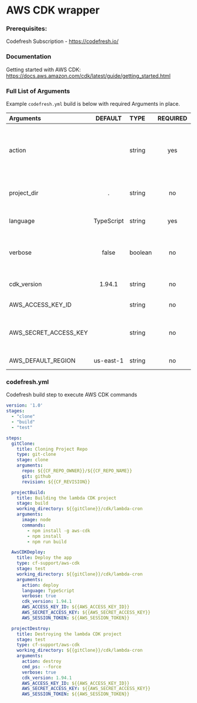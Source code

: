 # AWS CDK wrapper

### Prerequisites:

Codefresh Subscription - https://codefresh.io/

### Documentation

Getting started with AWS CDK: https://docs.aws.amazon.com/cdk/latest/guide/getting_started.html

### Full List of Arguments

Example `codefresh.yml` build is below with required Arguments in place.

| Arguments | DEFAULT | TYPE | REQUIRED | VALUES | DESCRIPTION |
| :----------------------------| :----------: | :---------| :---: |----------|---------------------------------------------------------------------------------------------------------------------------------|
| action | | string | yes | deploy, destroy<br/>To come: synth, bootstrap, diff, list, freestyle |The CDK operation to execute |
| project_dir | . | string | no | | the folder where the CDK app is located |
| language | TypeScript | string | yes | TypeScript, Python | The language for the application |
| verbose | false | boolean | no | true, false | Add the --verbose flag to the command if true |
| cdk_version | 1.94.1 | string | no | 1.90.0, 1.94.1 | Version of the CDK used in the image |
| AWS_ACCESS_KEY_ID | | string | no | Amazon access key|
| AWS_SECRET_ACCESS_KEY | | string | no | Amazon secret key.<br/>Don't forget to encrypt it|
 | AWS_DEFAULT_REGION | us-east-1| string | no | Amazon region|




### codefresh.yml

Codefresh build step to execute AWS CDK commands

```yaml
version: '1.0'
stages:
  - "clone"
  - "build"
  - "test"

steps:
  gitClone:
    title: Cloning Project Repo
    type: git-clone
    stage: clone
    arguments:
      repo: ${{CF_REPO_OWNER}}/${{CF_REPO_NAME}}
      git: github
      revision: ${{CF_REVISION}}

  projectBuild:
    title: Building the lambda CDK project
    stage: build
    working_directory: ${{gitClone}}/cdk/lambda-cron
    arguments:
      image: node
      commands:
        - npm install -g aws-cdk
        - npm install
        - npm run build

  AwsCDKDeploy:
    title: Deploy the app
    type: cf-support/aws-cdk
    stage: test
    working_directory: ${{gitClone}}/cdk/lambda-cron
    arguments:
      action: deploy
      language: TypeScript
      verbose: true
      cdk_version: 1.94.1
      AWS_ACCESS_KEY_ID: ${{AWS_ACCESS_KEY_ID}}
      AWS_SECRET_ACCESS_KEY: ${{AWS_SECRET_ACCESS_KEY}}
      AWS_SESSION_TOKEN: ${{AWS_SESSION_TOKEN}}

  projectDestroy:
    title: Destroying the lambda CDK project
    stage: test
    type: cf-support/aws-cdk
    working_directory: ${{gitClone}}/cdk/lambda-cron
    arguments:
      action: destroy
      cmd_ps: --force
      verbose: true
      cdk_version: 1.94.1
      AWS_ACCESS_KEY_ID: ${{AWS_ACCESS_KEY_ID}}
      AWS_SECRET_ACCESS_KEY: ${{AWS_SECRET_ACCESS_KEY}}
      AWS_SESSION_TOKEN: ${{AWS_SESSION_TOKEN}}


```
